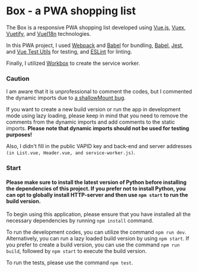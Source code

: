 
# Box - a PWA shopping list

The Box is a responsive PWA shopping list developed using [Vue.js](https://vuejs.org/), [Vuex](https://vuex.vuejs.org/), [Vuetify](https://vuetifyjs.com/en/), and [VueI18n](https://kazupon.github.io/vue-i18n/) technologies.

In this PWA project, I used [Webpack](https://webpack.js.org/) and [Babel](https://babeljs.io/) for bundling, [Babel](https://babeljs.io/), [Jest](https://jestjs.io/), and [Vue Test Utils](https://vue-test-utils.vuejs.org/) for testing, and [ESLint](https://eslint.org/) for linting.

Finally, I utilized [Workbox](https://developers.google.com/web/tools/workbox/) to create the service worker.



### Caution

I am aware that it is unprofessional to comment the codes, but I commented the dynamic imports due to [a shallowMount bug](https://github.com/vuejs/vue-test-utils/issues/1279).

If you want to create a new build version or run the app in development mode using lazy loading, please keep in mind that you need to remove the comments from the dynamic imports and add comments to the static imports. **Please note that dynamic imports should not be used for testing purposes!**

Also, I didn't fill in the public VAPID key and back-end and server addresses `(in List.vue, Header.vue, and service-worker.js)`.



### Start

#### Please make sure to install the latest version of Python before installing the dependencies of this project. If you prefer not to install Python, you can opt to globally install HTTP-server and then use `npm start` to run the build version.

To begin using this application, please ensure that you have installed all the necessary dependencies by running `npm install` command.

To run the development codes, you can utilize the command `npm run dev`. Alternatively, you can run a lazy loaded build version by using `npm start`. If you prefer to create a build version, you can use the command `npm run build`, followed by `npm start` to execute the build version.

To run the tests, please use the command `npm test`.
